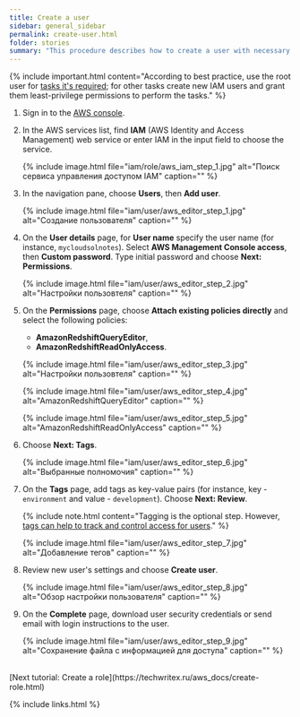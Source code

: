 ```yaml
---
title: Create a user
sidebar: general_sidebar
permalink: create-user.html
folder: stories
summary: "This procedure describes how to create a user with necessary permissions."
---
```


{% include important.html content="According to best practice, use the root user for [tasks it's required](https://docs.aws.amazon.com/accounts/latest/reference/root-user-tasks.html); for other tasks create new IAM users and grant them least-privilege permissions to perform the tasks." %}

1. Sign in to the [AWS console](https://console.aws.amazon.com/).

2. In the AWS services list, find **IAM** (AWS Identity and Access Management) web service or enter IAM in the input field to choose the service.

    {% include image.html file="iam/role/aws_iam_step_1.jpg" alt="Поиск сервиса управления доступом IAM" caption="" %}

3. In the navigation pane, choose **Users**, then **Add user**.

    {% include image.html file="iam/user/aws_editor_step_1.jpg" alt="Создание пользователя" caption="" %}

4. On the **User details** page, for **User name** specify the user name (for instance, `mycloudsolnotes`). Select **AWS Management Console access**, then **Custom password**. Type initial password and choose **Next: Permissions**.

    {% include image.html file="iam/user/aws_editor_step_2.jpg" alt="Настройки пользовтеля" caption="" %}

5. On the **Permissions** page, choose **Attach existing policies directly** and select the following policies: 
    - **AmazonRedshiftQueryEditor**,
    - **AmazonRedshiftReadOnlyAccess**.

    {% include image.html file="iam/user/aws_editor_step_3.jpg" alt="Настройки пользовтеля" caption="" %}

    {% include image.html file="iam/user/aws_editor_step_4.jpg" alt="AmazonRedshiftQueryEditor" caption="" %}

    {% include image.html file="iam/user/aws_editor_step_5.jpg" alt="AmazonRedshiftReadOnlyAccess" caption="" %}

6. Choose **Next: Tags**.

    {% include image.html file="iam/user/aws_editor_step_6.jpg" alt="Выбранные полномочия" caption="" %}

7. On the **Tags** page, add tags as key-value pairs (for instance, key - `environment` and value - `development`). Choose **Next: Review**.

    {% include note.html content="Tagging is the optional step. However, [tags can help to track and control access for users](https://docs.aws.amazon.com/IAM/latest/UserGuide/access_iam-tags.html)." %}

    {% include image.html file="iam/user/aws_editor_step_7.jpg" alt="Добавление тегов" caption="" %}

8. Review new user's settings and choose **Create user**.

    {% include image.html file="iam/user/aws_editor_step_8.jpg" alt="Обзор настройки пользователя" caption="" %}

9. On the **Complete** page, download user security credentials or send email with login instructions to the user. 

    {% include image.html file="iam/user/aws_editor_step_9.jpg" alt="Сохранение файла с информацией для доступа" caption="" %}

<br />
[Next tutorial: Create a role](https://techwritex.ru/aws_docs/create-role.html)

{% include links.html %}
